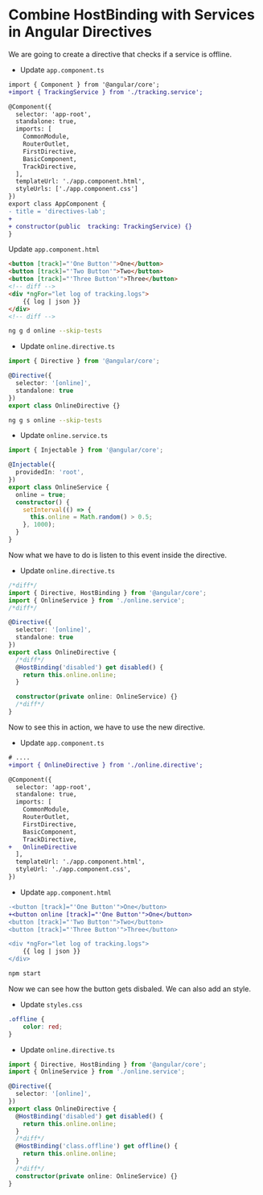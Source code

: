 # Combine HostBinding with Services in Angular Directives

We are going to create a directive that checks if a service is offline.

- Update `app.component.ts`

```diff
import { Component } from '@angular/core';
+import { TrackingService } from './tracking.service';

@Component({
  selector: 'app-root',
  standalone: true,
  imports: [
    CommonModule,
    RouterOutlet,
    FirstDirective,
    BasicComponent,
    TrackDirective,
  ],
  templateUrl: './app.component.html',
  styleUrls: ['./app.component.css']
})
export class AppComponent {
- title = 'directives-lab';
+
+ constructor(public  tracking: TrackingService) {}
}

```

Update `app.component.html`

```html
<button [track]="'One Button'">One</button>
<button [track]="'Two Button'">Two</button>
<button [track]="'Three Button'">Three</button>
<!-- diff -->
<div *ngFor="let log of tracking.logs">
    {{ log | json }}
</div>
<!-- diff -->
```

```bash
ng g d online --skip-tests
```

- Update `online.directive.ts`

```ts
import { Directive } from '@angular/core';

@Directive({
  selector: '[online]',
  standalone: true
})
export class OnlineDirective {}


```

```bash
ng g s online --skip-tests
```

- Update `online.service.ts`

```ts
import { Injectable } from '@angular/core';

@Injectable({
  providedIn: 'root',
})
export class OnlineService {
  online = true;
  constructor() {
    setInterval(() => {
      this.online = Math.random() > 0.5;
    }, 1000);
  }
}

```


Now what we have to do is listen to this event inside the directive. 

- Update `online.directive.ts`

```ts
/*diff*/
import { Directive, HostBinding } from '@angular/core';
import { OnlineService } from './online.service';
/*diff*/

@Directive({
  selector: '[online]',
  standalone: true
})
export class OnlineDirective {
  /*diff*/
  @HostBinding('disabled') get disabled() {
    return this.online.online;
  }

  constructor(private online: OnlineService) {}
  /*diff*/
}
```

Now to see this in action, we have to use the new directive.

- Update `app.component.ts`

```diff
# ....
+import { OnlineDirective } from './online.directive';

@Component({
  selector: 'app-root',
  standalone: true,
  imports: [
    CommonModule,
    RouterOutlet,
    FirstDirective,
    BasicComponent,
    TrackDirective,
+   OnlineDirective
  ],
  templateUrl: './app.component.html',
  styleUrl: './app.component.css',
})
```

- Update `app.component.html`

```diff
-<button [track]="'One Button'">One</button>
+<button online [track]="'One Button'">One</button>
<button [track]="'Two Button'">Two</button>
<button [track]="'Three Button'">Three</button>

<div *ngFor="let log of tracking.logs">
    {{ log | json }}
</div>
```

```bash
npm start
```

Now we can see how the button gets disbaled. We can also add an style.

- Update `styles.css`

```css
.offline {
    color: red;
}

```

- Update `online.directive.ts`

```ts
import { Directive, HostBinding } from '@angular/core';
import { OnlineService } from './online.service';

@Directive({
  selector: '[online]',
})
export class OnlineDirective {
  @HostBinding('disabled') get disabled() {
    return this.online.online;
  }
  /*diff*/
  @HostBinding('class.offline') get offline() {
    return this.online.online;
  }
  /*diff*/
  constructor(private online: OnlineService) {}
}

```
